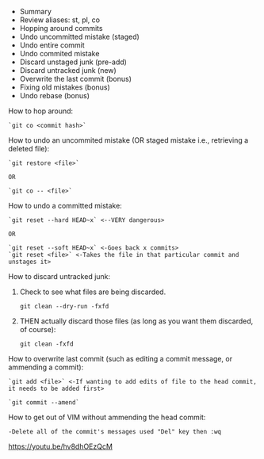 - Summary
- Review aliases: st, pl, co
- Hopping around commits
- Undo uncommitted mistake (staged)
- Undo entire commit
- Undo commited mistake
- Discard unstaged junk (pre-add)
- Discard untracked junk (new)
- Overwrite the last commit (bonus)
- Fixing old mistakes (bonus)
- Undo rebase (bonus)

How to hop around:

    `git co <commit hash>`

How to undo an uncommited mistake (OR staged mistake i.e., retrieving a deleted file):

    `git restore <file>`

    OR

    `git co -- <file>`

How to undo a committed mistake:

    `git reset --hard HEAD~x` <--VERY dangerous>

    OR

    `git reset --soft HEAD~x` <-Goes back x commits>
    `git reset <file>` <-Takes the file in that particular commit and unstages it>

How to discard untracked junk:

1. Check to see what files are being discarded.

    `git clean --dry-run -fxfd`

2. THEN actually discard those files (as long as you want them discarded, of course):

    `git clean -fxfd`

How to overwrite last commit (such as editing a commit message, or ammending a commit):

    `git add <file>` <-If wanting to add edits of file to the head commit, it needs to be added first>
    
    `git commit --amend` 


How to get out of VIM without ammending the head commit:

    -Delete all of the commit's messages used "Del" key then :wq

https://youtu.be/hv8dhOEzQcM
